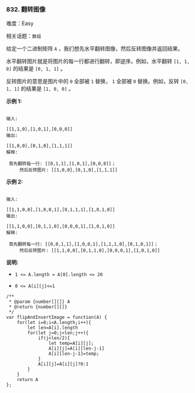 ### 832. 翻转图像

难度：Easy

相关话题：`数组`

给定一个二进制矩阵 `A` ，我们想先水平翻转图像，然后反转图像并返回结果。



水平翻转图片就是将图片的每一行都进行翻转，即逆序。例如，水平翻转 `[1, 1, 0]` 的结果是 `[0, 1, 1]` 。



反转图片的意思是图片中的 `0` 全部被 `1` 替换， `1` 全部被 `0` 替换。例如，反转 `[0, 1, 1]` 的结果是 `[1, 0, 0]` 。



**示例 1:** 





```

输入:

[[1,1,0],[1,0,1],[0,0,0]]
输出:

[[1,0,0],[0,1,0],[1,1,1]]
解释:

 首先翻转每一行: [[0,1,1],[1,0,1],[0,0,0]]；
     然后反转图片: [[1,0,0],[0,1,0],[1,1,1]]

```


**示例 2:** 





```

输入:

[[1,1,0,0],[1,0,0,1],[0,1,1,1],[1,0,1,0]]
输出:

[[1,1,0,0],[0,1,1,0],[0,0,0,1],[1,0,1,0]]
解释:

 首先翻转每一行: [[0,0,1,1],[1,0,0,1],[1,1,1,0],[0,1,0,1]]；
     然后反转图片: [[1,1,0,0],[0,1,1,0],[0,0,0,1],[1,0,1,0]]

```


**说明:** 




* `1 <= A.length = A[0].length <= 20`

* `0 <= A[i][j]<=1`






```
/**
 * @param {number[][]} A
 * @return {number[][]}
 */
var flipAndInvertImage = function(A) {
    for(let i=0;i<A.length;i++){
        let len=A[i].length
        for(let j=0;j<len;j++){
            if(j<len/2){
                let temp=A[i][j];
                A[i][j]=A[i][len-j-1]
                A[i][len-j-1]=temp;
            }
            A[i][j]=A[i][j]?0:1
        }
    }
    return A
};



```

